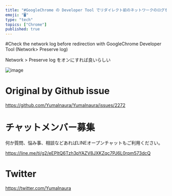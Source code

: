```yaml
---
title: "#GoogleChrome の Developer Tool でリダイレクト前のネットワークのログを確認する ( Network > Pre"
emoji: "🖥"
type: "tech"
topics: ["Chrome"]
published: true
---
```


#Check the network log before redirection with GoogleChrome Developer Tool (Network> Preserve log)


Network > Preserve log をオンにすれば良いらしい

![image](https://user-images.githubusercontent.com/13635059/62764826-c0f53900-bac9-11e9-967f-78c2ab031e60.png)



# Original by Github issue

https://github.com/YumaInaura/YumaInaura/issues/2272








<!-- Update From Qiita API -->

# チャットメンバー募集


何か質問、悩み事、相談などあればLINEオープンチャットもご利用ください。

https://line.me/ti/g2/eEPltQ6Tzh3pYAZV8JXKZqc7PJ6L0rpm573dcQ





# Twitter


https://twitter.com/YumaInaura


<!-- Update From Qiita API -->


